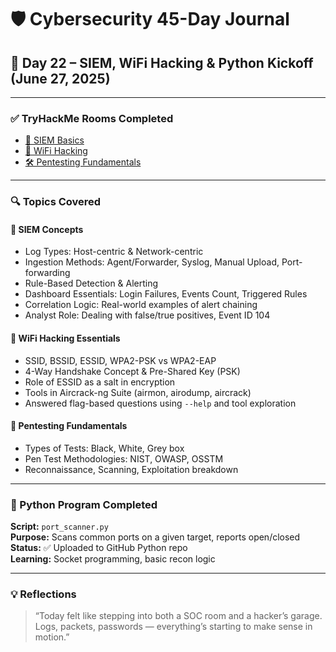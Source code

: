 # 🛡️ Cybersecurity 45-Day Journal  
## 📅 Day 22 – SIEM, WiFi Hacking & Python Kickoff (June 27, 2025)

---

### ✅ TryHackMe Rooms Completed
- [🧠 SIEM Basics](https://tryhackme.com/room/introtosiem)
- [📶 WiFi Hacking](https://tryhackme.com/room/wifihacking101)
- [🛠️ Pentesting Fundamentals](https://tryhackme.com/room/pentestingfundamentals)

---

### 🔍 Topics Covered

#### 🧾 SIEM Concepts
- Log Types: Host-centric & Network-centric
- Ingestion Methods: Agent/Forwarder, Syslog, Manual Upload, Port-forwarding
- Rule-Based Detection & Alerting
- Dashboard Essentials: Login Failures, Events Count, Triggered Rules
- Correlation Logic: Real-world examples of alert chaining
- Analyst Role: Dealing with false/true positives, Event ID 104

#### 📶 WiFi Hacking Essentials
- SSID, BSSID, ESSID, WPA2-PSK vs WPA2-EAP
- 4-Way Handshake Concept & Pre-Shared Key (PSK)
- Role of ESSID as a salt in encryption
- Tools in Aircrack-ng Suite (airmon, airodump, aircrack)
- Answered flag-based questions using `--help` and tool exploration

#### 🔐 Pentesting Fundamentals
- Types of Tests: Black, White, Grey box
- Pen Test Methodologies: NIST, OWASP, OSSTM
- Reconnaissance, Scanning, Exploitation breakdown

---

### 🐍 Python Program Completed
**Script:** `port_scanner.py`  
**Purpose:** Scans common ports on a given target, reports open/closed  
**Status:** ✅ Uploaded to GitHub Python repo  
**Learning:** Socket programming, basic recon logic

---

### 💡 Reflections
> “Today felt like stepping into both a SOC room and a hacker’s garage. Logs, packets, passwords — everything’s starting to make sense in motion.”